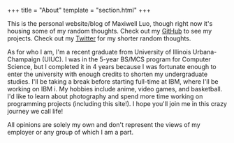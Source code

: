 +++
title = "About"
template = "section.html"
+++

This is the personal website/blog of Maxiwell Luo, though right now it's housing some of my random thoughts. Check out my [GitHub](https://github.com/maxluoXIII) to see my projects. Check out my [Twitter](https://twitter.com/maxXIII13) for my shorter random thoughts.

As for who I am, I'm a recent graduate from University of Illinois Urbana-Champaign (UIUC). I was in the 5-year BS/MCS program for Computer Science, but I completed it in 4 years because I was fortunate enough to enter the university with enough credits to shorten my undergraduate studies. I'll be taking a break before starting full-time at IBM, where I'll be working on IBM i. My hobbies include anime, video games, and basketball. I'd like to learn about photography and spend more time working on programming projects (including this site!). I hope you'll join me in this crazy journey we call life!

All opinions are solely my own and don't represent the views of my employer or any group of which I am a part.